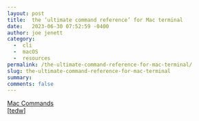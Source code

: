 ```yaml
---
layout: post
title:  the ‘ultimate command reference’ for Mac terminal
date:   2023-06-30 07:52:59 -0400
author: joe jenett
category:
  -  cli
  -  macOS
  -  resources
permalink: /the-ultimate-command-reference-for-mac-terminal/
slug: the-ultimate-command-reference-for-mac-terminal
summary: 
comments: false
---
```

<a title="Mac Commands" href="https://www.maccommands.com/">Mac Commands</a><br>[<a title="tedw" href="https://pinboard.in/u:tedw">tedw</a>]

<a href="https://brid.gy/publish/mastodon"></a>